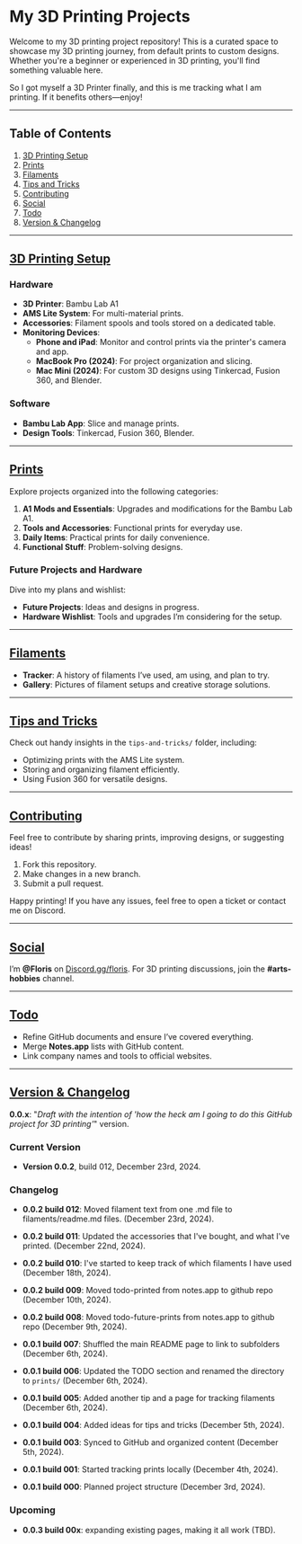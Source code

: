# My 3D Printing Projects

Welcome to my 3D printing project repository! This is a curated space to showcase my 3D printing journey, from default prints to custom designs. Whether you're a beginner or experienced in 3D printing, you'll find something valuable here.

So I got myself a 3D Printer finally, and this is me tracking what I am printing. If it benefits others—enjoy!

---

## Table of Contents
1. [3D Printing Setup](#3d-printing-setup)
2. [Prints](#prints)
3. [Filaments](#filaments)
4. [Tips and Tricks](#tips-and-tricks)
5. [Contributing](#contributing)
6. [Social](#social)
7. [Todo](#todo)
8. [Version & Changelog](#version--changelog)

---

## [3D Printing Setup](setup/)

### Hardware
- **3D Printer**: Bambu Lab A1
- **AMS Lite System**: For multi-material prints.
- **Accessories**: Filament spools and tools stored on a dedicated table.
- **Monitoring Devices**: 
  - **Phone and iPad**: Monitor and control prints via the printer's camera and app.
  - **MacBook Pro (2024)**: For project organization and slicing.
  - **Mac Mini (2024)**: For custom 3D designs using Tinkercad, Fusion 360, and Blender.

### Software
- **Bambu Lab App**: Slice and manage prints.
- **Design Tools**: Tinkercad, Fusion 360, Blender.

---

## [Prints](prints/)

Explore projects organized into the following categories:
1. **A1 Mods and Essentials**: Upgrades and modifications for the Bambu Lab A1.
2. **Tools and Accessories**: Functional prints for everyday use.
3. **Daily Items**: Practical prints for daily convenience.
4. **Functional Stuff**: Problem-solving designs.

### Future Projects and Hardware

Dive into my plans and wishlist:
- **Future Projects**: Ideas and designs in progress.
- **Hardware Wishlist**: Tools and upgrades I’m considering for the setup.

---

## [Filaments](filaments/)
- **Tracker**: A history of filaments I’ve used, am using, and plan to try.
- **Gallery**: Pictures of filament setups and creative storage solutions.

---

## [Tips and Tricks](tips-and-tricks/)

Check out handy insights in the `tips-and-tricks/` folder, including:
- Optimizing prints with the AMS Lite system.
- Storing and organizing filament efficiently.
- Using Fusion 360 for versatile designs.

---

## [Contributing](#contributing)

Feel free to contribute by sharing prints, improving designs, or suggesting ideas!
1. Fork this repository.
2. Make changes in a new branch.
3. Submit a pull request.

Happy printing! If you have any issues, feel free to open a ticket or contact me on Discord.

---

## [Social](#social)

I’m **@Floris** on [Discord.gg/floris](https://discord.gg/floris). For 3D printing discussions, join the **#arts-hobbies** channel.

---

## [Todo](#todo)

- Refine GitHub documents and ensure I’ve covered everything.
- Merge **Notes.app** lists with GitHub content.
- Link company names and tools to official websites.

---

## [Version & Changelog](#version--changelog)

**0.0.x**: "_Draft with the intention of 'how the heck am I going to do this GitHub project for 3D printing'_" version.

### Current Version
- **Version 0.0.2**, build 012, December 23rd, 2024.

### Changelog
- **0.0.2 build 012**: Moved filament text from one .md file to filaments/readme.md files. (December 23rd, 2024).
- **0.0.2 build 011**: Updated the accessories that I've bought, and what I've printed. (December 22nd, 2024).
- **0.0.2 build 010**: I've started to keep track of which filaments I have used (December 18th, 2024).
- **0.0.2 build 009**: Moved todo-printed from notes.app to github repo (December 10th, 2024).
- **0.0.2 build 008**: Moved todo-future-prints from notes.app to github repo (December 9th, 2024).

- **0.0.1 build 007**: Shuffled the main README page to link to subfolders (December 6th, 2024).
- **0.0.1 build 006**: Updated the TODO section and renamed the directory to `prints/` (December 6th, 2024).
- **0.0.1 build 005**: Added another tip and a page for tracking filaments (December 6th, 2024).
- **0.0.1 build 004**: Added ideas for tips and tricks (December 5th, 2024).
- **0.0.1 build 003**: Synced to GitHub and organized content (December 5th, 2024).
- **0.0.1 build 001**: Started tracking prints locally (December 4th, 2024).
- **0.0.1 build 000**: Planned project structure (December 3rd, 2024).

### Upcoming
- **0.0.3 build 00x**: expanding existing pages, making it all work (TBD).
